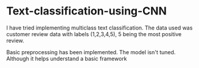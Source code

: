 # Text-classification-using-CNN
I have tried implementing multiclass text classification. The data used was customer review data with labels (1,2,3,4,5), 5 being the most positive review.

Basic preprocessing has been implemented. The model isn't tuned. Although it helps understand a basic framework
